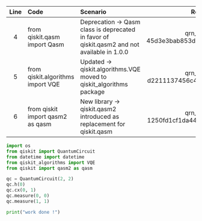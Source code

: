 | Line | Code | Scenario | Reference | Artifact | Refactoring |   
| :--: | :--- | :------- | :-------: | :------- | :---------- | 
| 4 | from qiskit.qasm import Qasm | Deprecation -> Qasm class is deprecated in favor of qiskit.qasm2 and not available in 1.0.0 | qrn_tax_ddbb-45d3e3bab853d456eefa94b9129e7d92 | qiskit.qasm.Qasm |  |
| 5 | from qiskit.algorithms import VQE | Updated -> qiskit.algorithms.VQE moved to qiskit_algorithms package | qrn_tax_ddbb-d2211137456c4e07c1a1461efb3ebcf0 | qiskit.algorithms.VQE | from qiskit_algorithms import VQE |
| 6 | from qiskit import qasm2 as qasm | New library -> qiskit.qasm2 introduced as replacement for qiskit.qasm | qrn_tax_ddbb-1250fd1cf1da440799436b0c976dd8ce | qiskit.qasm2 |  |

```python
import os
from qiskit import QuantumCircuit
from datetime import datetime
from qiskit_algorithms import VQE
from qiskit import qasm2 as qasm

qc = QuantumCircuit(2, 2)
qc.h(0)
qc.cx(0, 1)
qc.measure(0, 0)
qc.measure(1, 1)

print("work done !")
```